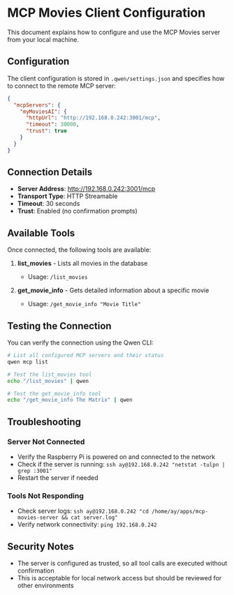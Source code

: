 # MCP Movies Client Configuration

This document explains how to configure and use the MCP Movies server from your local machine.

## Configuration

The client configuration is stored in `.qwen/settings.json` and specifies how to connect to the remote MCP server:

```json
{
  "mcpServers": {
    "myMoviesAI": {
      "httpUrl": "http://192.168.0.242:3001/mcp",
      "timeout": 30000,
      "trust": true
    }
  }
}
```

## Connection Details

- **Server Address**: http://192.168.0.242:3001/mcp
- **Transport Type**: HTTP Streamable
- **Timeout**: 30 seconds
- **Trust**: Enabled (no confirmation prompts)

## Available Tools

Once connected, the following tools are available:

1. **list_movies** - Lists all movies in the database
   - Usage: `/list_movies`

2. **get_movie_info** - Gets detailed information about a specific movie
   - Usage: `/get_movie_info "Movie Title"`

## Testing the Connection

You can verify the connection using the Qwen CLI:

```bash
# List all configured MCP servers and their status
qwen mcp list

# Test the list_movies tool
echo "/list_movies" | qwen

# Test the get_movie_info tool
echo "/get_movie_info The Matrix" | qwen
```

## Troubleshooting

### Server Not Connected
- Verify the Raspberry Pi is powered on and connected to the network
- Check if the server is running: `ssh ay@192.168.0.242 "netstat -tulpn | grep :3001"`
- Restart the server if needed

### Tools Not Responding
- Check server logs: `ssh ay@192.168.0.242 "cd /home/ay/apps/mcp-movies-server && cat server.log"`
- Verify network connectivity: `ping 192.168.0.242`

## Security Notes

- The server is configured as trusted, so all tool calls are executed without confirmation
- This is acceptable for local network access but should be reviewed for other environments